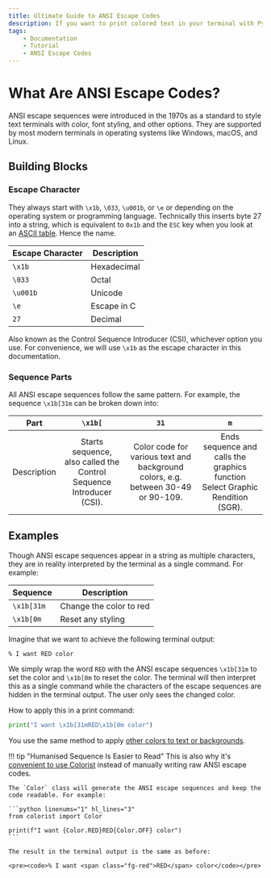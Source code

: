 ```yaml
---
title: Ultimate Guide to ANSI Escape Codes
description: If you want to print colored text in your terminal with Python, here's how to use ANSI escape codes to style your text. Includes a beginner's guide and code examples.
tags:
    - Documentation
    - Tutorial
    - ANSI Escape Codes
---
```


# What Are ANSI Escape Codes?
ANSI escape sequences were introduced in the 1970s as a standard to style text terminals with color, font styling, and other options. They are supported by most modern terminals in operating systems like Windows, macOS, and Linux.

## Building Blocks
### Escape Character
They always start with `\x1b`, `\033`, `\u001b`, or `\e` or depending on the operating system or programming language. Technically this inserts byte 27 into a string, which is equivalent to `0x1b` and the `ESC` key when you look at an [ASCII table](https://www.asciitable.com). Hence the name.

| Escape Character | Description |
| ---------------- | ----------- |
| `\x1b`           | Hexadecimal |
| `\033`           | Octal       |
| `\u001b`         | Unicode     |
| `\e`             | Escape in C |
| `27`             | Decimal     |

Also known as the Control Sequence Introducer (CSI), whichever option you use. For convenience, we will use `\x1b` as the escape character in this documentation.

### Sequence Parts
All ANSI escape sequences follow the same pattern. For example, the sequence `\x1b[31m` can be broken down into:

| Part        | `\x1b[` | `31` | `m` |
| ----------- | :-----: | :--: | :-: |
| Description | Starts sequence, also called the Control Sequence Introducer (CSI). | Color code for various text and background colors, e.g. between 30-49 or 90-109. | Ends sequence and calls the graphics function Select Graphic Rendition (SGR). |

## Examples
Though ANSI escape sequences appear in a string as multiple characters, they are in reality interpreted by the terminal as a single command. For example:

| Sequence   | Description             |
|------------|-------------------------|
| `\x1b[31m` | Change the color to red |
| `\x1b[0m`  | Reset any styling       |

Imagine that we want to achieve the following terminal output:

<pre><code>% I want <span class="fg-red">RED</span> color</code></pre>

We simply wrap the word `RED` with the ANSI escape sequences `\x1b[31m` to set the color and `\x1b[0m` to reset the color. The terminal will then interpret this as a single command while the characters of the escape sequences are hidden in the terminal output. The user only sees the changed color.

How to apply this in a print command:

```python
print("I want \x1b[31mRED\x1b[0m color")
```

You use the same method to apply [other colors to text or backgrounds](standard-16-colors.md).

!!! tip "Humanised Sequence Is Easier to Read"
    This is also why it's [convenient to use Colorist](../user-guide/standard-colors/text-foreground.md) instead of manually writing raw ANSI escape codes.

    The `Color` class will generate the ANSI escape sequences and keep the code readable. For example:

    ```python linenums="1" hl_lines="3"
    from colorist import Color

    print(f"I want {Color.RED}RED{Color.OFF} color")
    ```

    The result in the terminal output is the same as before:

    <pre><code>% I want <span class="fg-red">RED</span> color</code></pre>
